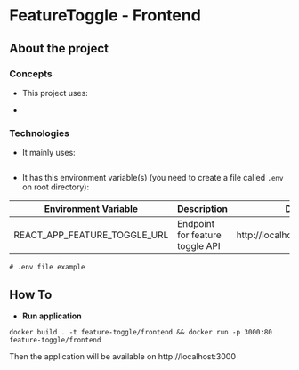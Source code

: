 # FeatureToggle - Frontend

## About the project ##

### Concepts ###

* This project uses:

- 

### Technologies ###

* It mainly uses:
```
```

* It has this environment variable(s) (you need to create a file called `.env` on root directory):

| Environment Variable | Description                  | Default Value          |
|----------------------|------------------------------|------------------------|
|  REACT_APP_FEATURE_TOGGLE_URL  | Endpoint for feature toggle API  | http://localhost:8080/api/v1/features  |

```
# .env file example
```

## How To ##

* **Run application**

`docker build . -t feature-toggle/frontend && docker run -p 3000:80 feature-toggle/frontend`

Then the application will be available on http://localhost:3000
